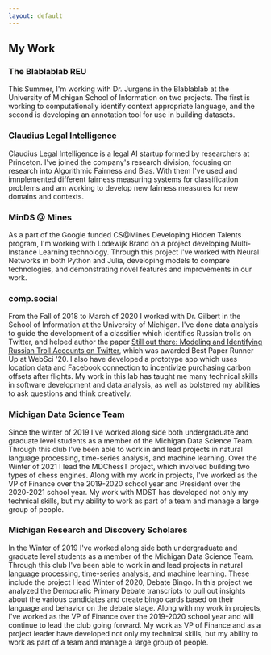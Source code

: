 ```yaml
---
layout: default
---
```

## My Work

### The Blablablab REU

This Summer, I'm working with Dr. Jurgens in the Blablablab at the University of Michigan School of Information on two projects. The first is working to computationally identify context appropriate language, and the second is developing an annotation tool for use in building datasets.

### Claudius Legal Intelligence

Claudius Legal Intelligence is a legal AI startup formed by researchers at Princeton. I've joined the company's research division, focusing on research into Algorithmic Fairness and Bias. With them I've used and imnplemented different fairness measuring systems for classification problems and am working to develop new fairness measures for new domains and contexts.

### MinDS @ Mines

As a part of the Google funded CS@Mines Developing Hidden Talents program, I'm working with Lodewijk Brand on a project developing Multi-Instance Learning technology. Through this project I've worked with Neural Networks in both Python and Julia, developing models to compare technologies, and demonstrating novel features and improvements in our work.

### comp.social

From the Fall of 2018 to March of 2020 I worked with Dr. Gilbert in the School of Information at the University of Michigan. I've done data analysis to guide the development of a classifier which identifies Russian trolls on Twitter, and helped author the paper [Still out there: Modeling and Identifying Russian Troll Accounts on Twitter](https://arxiv.org/abs/1901.11162), which was awarded Best Paper Runner Up at WebSci '20. I also have developed a prototype app which uses location data and Facebook connection to incentivize purchasing carbon offsets after flights. My work in this lab has taught me many technical skills in software development and data analysis, as well as bolstered my abilities to ask questions and think creatively.

### Michigan Data Science Team

Since the winter of 2019 I've worked along side both undergraduate and graduate level students as a member of the Michigan Data Science Team. Through this club I've been able to work in and lead projects in natural language processing, time-series analysis, and machine learning. Over the Winter of 2021 I lead the MDChessT project, which involved building two types of chess engines. Along with my work in projects, I've worked as the VP of Finance over the 2019-2020 school year and President over the 2020-2021 school year. My work with MDST has developed not only my technical skills, but my ability to work as part of a team and manage a large group of people. 

### Michigan Research and Discovery Scholares

In the Winter of 2019 I've worked along side both undergraduate and graduate level students as a member of the Michigan Data Science Team. Through this club I've been able to work in and lead projects in natural language processing, time-series analysis, and machine learning. These include the project I lead Winter of 2020, Debate Bingo. In this project we analyzed the Democratic Primary Debate transcripts to pull out insights about the various candidates and create bingo cards based on their language and behavior on the debate stage. Along with my work in projects, I've worked as the VP of Finance over the 2019-2020 school year and will continue to lead the club going forward. My work as VP of Finance and as a project leader have developed not only my technical skills, but my ability to work as part of a team and manage a large group of people. 

